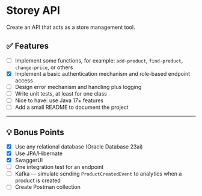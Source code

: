 # Storey API

Create an API that acts as a store management tool.

## ✅ Features

- [ ] Implement some functions, for example: `add-product`, `find-product`, `change-price`, or others  
- [x] Implement a basic authentication mechanism and role-based endpoint access  
- [ ] Design error mechanism and handling plus logging  
- [ ] Write unit tests, at least for one class  
- [ ] Nice to have: use Java 17+ features  
- [ ] Add a small README to document the project  

---

## 💡 Bonus Points

- [x] Use any relational database (Oracle Database 23ai)  
- [x] Use JPA/Hibernate  
- [x] SwaggerUI  
- [ ] One integration test for an endpoint  
- [ ] Kafka — simulate sending `ProductCreatedEvent` to analytics when a product is created  
- [ ] Create Postman collection  
